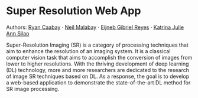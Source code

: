 # Super Resolution Web App

Authors: [Ryan Caabay](https://www.linkedin.com/in/ryancaabay/) · [Neil Malabay](https://www.linkedin.com/in/peter-neil-malabay-7aa046282/) · [Eijneb Gibriel Reyes](https://www.linkedin.com/in/eijneb-gibriel-reyes-7b1991317/) · [Katrina Julie Ann Silao](https://www.linkedin.com/in/katrina-julie-ann-silao-5396682a2/) 

Super-Resolution Imaging (SR) is a category of processing techniques that aim to enhance the resolution of an imaging system. It is a classical computer vision task that aims to accomplish the conversion of images from lower to higher resolutions. With the thriving development of deep learning (DL) technology, more and more researchers are dedicated to the research of image SR techniques based on DL. As a response, the goal is to develop a web-based application to demonstrate the state-of-the-art DL method for SR image processing.
